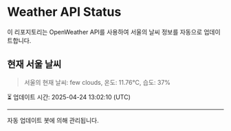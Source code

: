
# Weather API Status

이 리포지토리는 OpenWeather API를 사용하여 서울의 날씨 정보를 자동으로 업데이트합니다.

## 현재 서울 날씨
> 서울의 현재 날씨: few clouds, 온도: 11.76°C, 습도: 37%

⏳ 업데이트 시간: 2025-04-24 13:02:10 (UTC)

---
자동 업데이트 봇에 의해 관리됩니다.
